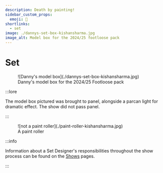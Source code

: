 ```yaml
---
description: Death by painting!
sidebar_custom_props:
  emoji: 🎨
shortlinks:
  - set
image: ./dannys-set-box-kishansharma.jpg
image_alt: Model box for the 2024/25 footloose pack
---
```


# Set

<figure>
![Danny's model box](./dannys-set-box-kishansharma.jpg)
<figcaption>Danny's model box for the 2024/25 Footloose pack</figcaption> 
</figure>

:::lore

The model box pictured was brought to panel, alongside a parcan light for dramatic effect. The show did not pass panel.

:::

<figure>
![not a paint roller](./paint-roller-kishansharma.jpg)
<figcaption>A paint roller</figcaption> 
</figure>

:::info

Information about a Set Designer's responsibilities throughout the show process can be found on the
[Shows](/wiki/warwick-drama/shows) pages.

:::

